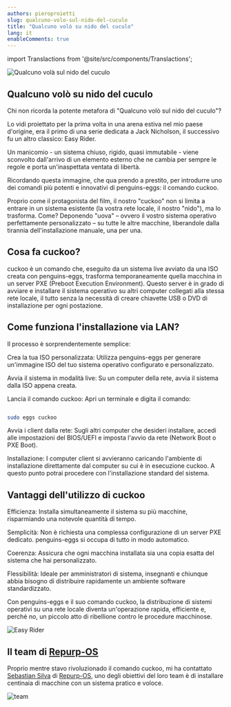 ```yaml
---
authors: pieroproietti
slug: qualcuno-volo-sul-nido-del-cuculo
title: "Qualcuno volò su nido del cuculo"
lang: it
enableComments: true
---
```


import Translactions from '@site/src/components/Translactions';

<Translactions />

![Qualcuno volà sul nido del cuculo](https://www.billyrivistacinematografica.it/wp-content/uploads/2021/07/kesey-16-932x618.jpeg)

## Qualcuno volò su nido del cuculo

Chi non ricorda la potente metafora di "Qualcuno volò sul nido del cuculo"? 

Lo vidi proiettato per la prima volta in una arena estiva nel mio paese d'origine, era il primo di una serie dedicata a Jack Nicholson, il successivo fu un altro classico: Easy Rider.

Un manicomio - un sistema chiuso, rigido, quasi immutabile - viene sconvolto dall'arrivo di un elemento esterno che ne cambia per sempre le regole e porta un'inaspettata ventata di libertà.

Ricordando questa immagine, che qua prendo a prestito, per introdurre uno dei comandi più potenti e innovativi di penguins-eggs: il comando cuckoo.

Proprio come il protagonista del film, il nostro "cuckoo" non si limita a entrare in un sistema esistente (la vostra rete locale, il nostro "nido"), ma lo trasforma. Come? Deponendo "uova" – ovvero il vostro sistema operativo perfettamente personalizzato – su tutte le altre macchine, liberandole dalla tirannia dell'installazione manuale, una per una.

## Cosa fa cuckoo?
cuckoo è un comando che, eseguito da un sistema live avviato da una ISO creata con penguins-eggs, trasforma temporaneamente quella macchina in un server PXE (Preboot Execution Environment). Questo server è in grado di avviare e installare il sistema operativo su altri computer collegati alla stessa rete locale, il tutto senza la necessità di creare chiavette USB o DVD di installazione per ogni postazione.

## Come funziona l'installazione via LAN?
Il processo è sorprendentemente semplice:

Crea la tua ISO personalizzata: Utilizza penguins-eggs per generare un'immagine ISO del tuo sistema operativo configurato e personalizzato.

Avvia il sistema in modalità live: Su un computer della rete, avvia il sistema dalla ISO appena creata.

Lancia il comando cuckoo: Apri un terminale e digita il comando:

```Bash

sudo eggs cuckoo
```
Avvia i client dalla rete: Sugli altri computer che desideri installare, accedi alle impostazioni del BIOS/UEFI e imposta l'avvio da rete (Network Boot o PXE Boot).

Installazione: I computer client si avvieranno caricando l'ambiente di installazione direttamente dal computer su cui è in esecuzione cuckoo. A questo punto potrai procedere con l'installazione standard del sistema.

## Vantaggi dell'utilizzo di cuckoo
Efficienza: Installa simultaneamente il sistema su più macchine, risparmiando una notevole quantità di tempo.

Semplicità: Non è richiesta una complessa configurazione di un server PXE dedicato. penguins-eggs si occupa di tutto in modo automatico.

Coerenza: Assicura che ogni macchina installata sia una copia esatta del sistema che hai personalizzato.

Flessibilità: Ideale per amministratori di sistema, insegnanti e chiunque abbia bisogno di distribuire rapidamente un ambiente software standardizzato.

Con penguins-eggs e il suo comando cuckoo, la distribuzione di sistemi operativi su una rete locale diventa un'operazione rapida, efficiente e, perché no, un piccolo atto di ribellione contro le procedure macchinose.

![Easy Rider](https://www.hollywoodreporter.com/wp-content/uploads/2019/07/easy_rider_1_-_h_-_1969.jpg?w=1296&h=730&crop=1)


## Il team di [Repurp-OS](https://repurpose-it.github.io/Repurp-OS/)

Proprio mentre stavo rivoluzionado il comando cuckoo, mi ha contattato [Sebastian Silva](https://github.com/icarito) di [Repurp-OS](https://repurpose-it.github.io/Repurp-OS/), uno degli obiettivi del loro team è di installare centinaia di macchine con un sistema pratico e voloce.

![team](https://github-production-user-asset-6210df.s3.amazonaws.com/199755/462317216-de9d01d0-3e5d-4f94-a846-297d1fe5eb57.png?X-Amz-Algorithm=AWS4-HMAC-SHA256&X-Amz-Credential=AKIAVCODYLSA53PQK4ZA%2F20250705%2Fus-east-1%2Fs3%2Faws4_request&X-Amz-Date=20250705T035011Z&X-Amz-Expires=300&X-Amz-Signature=5ca8fe7eec402398af3a54880f01253d9706e35cdbf9991885111fc2c82ada5a&X-Amz-SignedHeaders=host)
